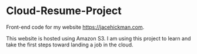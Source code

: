# Cloud-Resume-Project
Front-end code for my website https://jacehickman.com.

This website is hosted using Amazon S3. 
I am using this project to learn and take the first steps toward landing a job in the cloud.
